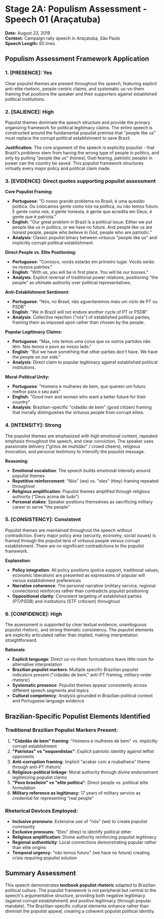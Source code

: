 # Stage 2A: Populism Assessment - Speech 01 (Araçatuba)
**Date:** August 23, 2018  
**Context:** Campaign rally speech in Araçatuba, São Paulo  
**Speech Length:** 65 lines  

## Populism Assessment Framework Application

### 1. [PRESENCE]: Yes

Clear populist themes are present throughout the speech, featuring explicit anti-elite rhetoric, people-centric claims, and systematic us-vs-them framing that positions the speaker and their supporters against established political institutions.

### 2. [SALIENCE]: High

Populist themes dominate the speech structure and provide the primary organizing framework for political legitimacy claims. The entire speech is constructed around the fundamental populist premise that "people like us" must replace the corrupt political establishment to save Brazil.

**Justification**: The core argument of the speech is explicitly populist - that Brazil's problems stem from having the wrong type of people in politics, and only by putting "people like us" (honest, God-fearing, patriotic people) in power can the country be saved. This populist framework structures virtually every major policy and political claim made.

### 3. [EVIDENCE]: Direct quotes supporting populist assessment

**Core Populist Framing:**
- **Portuguese**: "O nosso grande problema no Brasil, é uma questão política. Ou colocamos gente como nós na política, ou não temos futuro. E gente como nós, é gente honesta, é gente que acredita em Deus, é gente que é patriota."
- **English**: "Our great problem in Brazil is a political issue. Either we put people like us in politics, or we have no future. And people like us are honest people, people who believe in God, people who are patriotic."
- **Analysis**: Classic populist binary between virtuous "people like us" and implicitly corrupt political establishment.

**Direct People vs. Elite Positioning:**
- **Portuguese**: "Conosco, vocês estarão em primeiro lugar. Vocês serão os nossos patrões."
- **English**: "With us, you will be in first place. You will be our bosses."
- **Analysis**: Explicit reversal of traditional power relations, positioning "the people" as ultimate authority over political representatives.

**Anti-Establishment Sentiment:**
- **Portuguese**: "Nós, no Brasil, não aguentaremos mais um ciclo de PT ou PSDB"
- **English**: "We in Brazil will not endure another cycle of PT or PSDB"
- **Analysis**: Collective rejection ("nós") of established political parties, framing them as imposed upon rather than chosen by the people.

**Popular Legitimacy Claims:**
- **Portuguese**: "Mas, nós temos uma coisa que os outros partidos não têm. Nós temos o povo ao nosso lado."
- **English**: "But we have something that other parties don't have. We have the people on our side."
- **Analysis**: Direct claim to popular legitimacy against established political institutions.

**Moral-Political Unity:**
- **Portuguese**: "Homens e mulheres de bem, que querem um futuro melhor para o seu país"
- **English**: "Good men and women who want a better future for their country"
- **Analysis**: Brazilian-specific "cidadão de bem" (good citizen) framing that morally distinguishes the virtuous people from corrupt elites.

### 4. [INTENSITY]: Strong

The populist themes are emphasized with high emotional content, repeated emphasis throughout the speech, and clear conviction. The speaker uses passionate delivery ("gritos de multidão" / crowd cheers), religious invocation, and personal testimony to intensify the populist message.

**Reasoning**: 
- **Emotional escalation**: The speech builds emotional intensity around populist themes
- **Repetitive reinforcement**: "Nós" (we) vs. "eles" (they) framing repeated throughout
- **Religious amplification**: Populist themes amplified through religious authority ("Deus acima de tudo")
- **Personal stakes**: Speaker positions themselves as sacrificing military career to serve "the people"

### 5. [CONSISTENCY]: Consistent

Populist themes are maintained throughout the speech without contradiction. Every major policy area (security, economy, social issues) is framed through the populist lens of virtuous people versus corrupt establishment. There are no significant contradictions to the populist framework.

**Explanation**: 
- **Policy integration**: All policy positions (police support, traditional values, economic liberalism) are presented as expressions of popular will versus establishment preferences
- **Narrative coherence**: The personal narrative (military service, regional connections) reinforces rather than contradicts populist positioning
- **Oppositional clarity**: Consistent targeting of established parties (PT/PSDB) and institutions (STF criticism) throughout

### 6. [CONFIDENCE]: High

The assessment is supported by clear textual evidence, unambiguous populist rhetoric, and strong thematic consistency. The populist elements are explicitly articulated rather than implied, making interpretation straightforward.

**Rationale**:
- **Explicit language**: Direct us-vs-them formulations leave little room for alternative interpretation
- **Brazilian populist markers**: Multiple specific Brazilian populist indicators present ("cidadão de bem," anti-PT framing, military-order rhetoric)
- **Systematic presence**: Populist themes appear consistently across different speech segments and topics
- **Cultural competency**: Analysis grounded in Brazilian political context and Portuguese language evidence

## Brazilian-Specific Populist Elements Identified

### Traditional Brazilian Populist Markers Present:
1. **"Cidadão de bem" framing**: "Homens e mulheres de bem" vs. implicitly corrupt establishment
2. **"Patriotas" vs "esquerdistas"**: Explicit patriotic identity against leftist opponents  
3. **Anti-corruption framing**: Implicit "acabar com a roubalheira" theme through anti-PT rhetoric
4. **Religious-political linkage**: Moral authority through divine endorsement legitimizing populist claims
5. **"Povo brasileiro" vs "elite política"**: Direct people vs. political elite formulation
6. **Military reference as legitimacy**: 17 years of military service as credential for representing "real people"

### Rhetorical Devices Employed:
- **Inclusive pronouns**: Extensive use of "nós" (we) to create populist community
- **Exclusive pronouns**: "Eles" (they) to identify political other
- **Religious amplification**: Divine authority reinforcing populist legitimacy
- **Regional authenticity**: Local connections demonstrating popular rather than elite origins
- **Temporal urgency**: "não temos futuro" (we have no future) creating crisis requiring populist solution

## Summary Assessment

This speech demonstrates **textbook populist rhetoric** adapted to Brazilian political culture. The populist framework is not peripheral but central to the speech's argumentative structure, providing both negative legitimacy (against corrupt establishment) and positive legitimacy (through popular mandate). The Brazilian-specific cultural elements enhance rather than diminish the populist appeal, creating a coherent populist political identity. 